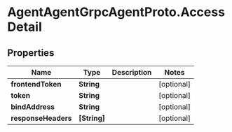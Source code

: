 # AgentAgentGrpcAgentProto.AccessDetail

## Properties

Name | Type | Description | Notes
------------ | ------------- | ------------- | -------------
**frontendToken** | **String** |  | [optional] 
**token** | **String** |  | [optional] 
**bindAddress** | **String** |  | [optional] 
**responseHeaders** | **[String]** |  | [optional] 


